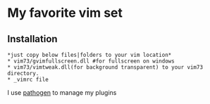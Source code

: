 # My favorite vim set
## Installation
	*just copy below files|folders to your vim location*
	* vim73/gvimfullscreen.dll #for fullscreen on windows
	* vim73/vimtweak.dll(for background transparent) to your vim73 directory.
	* _vimrc file
 I use [pathogen](https://github.com/tpope/vim-pathogen.git) to manage my plugins